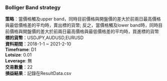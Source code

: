 ### Bolliger Band strategy 

**策略**：當價格觸及upper band，同時目前價格與開盤價的差大於前兩日最高價格與最低價格差的平均時，賣出標的貨幣; 反之，當價格觸及lower band時，同時目前價格與開盤價的差大於前兩日最高價格與最低價格差的平均時，買進標的貨幣  
**標的貨幣**：USDJPY,AUDUSD,EURUSD  
**資料期間**：2018-1-1 ~ 2021-2-10  
**Timeframe**: D1  
**Lotsize**: 0.01  
**Leverage**: 無  
**交易數量**：22  
**損益結果**：記錄在ResultData.csv  

